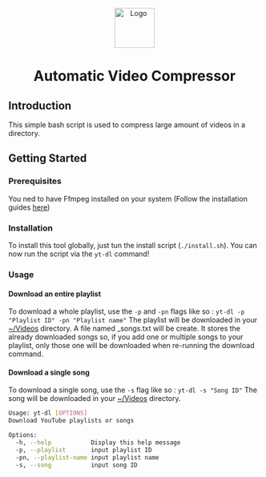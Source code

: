 
<br/>
<div align="center">
  <img src="https://cdn3.iconfinder.com/data/icons/social-network-30/512/social-06-512.png" alt="Logo" width="80" height="80">
  <h1 align="center">Automatic Video Compressor</h1>
</div>

## Introduction
This simple bash script is used to compress large amount of videos in a directory.

## Getting Started
### Prerequisites
You ned to have Ffmpeg installed on your system (Follow the installation guides [here](https://www.ffmpeg.org/download.html))

### Installation
To install this tool globally, just tun the install script (`./install.sh`). You can now run the script via the `yt-dl` command!

### Usage
#### Download an entire playlist
To download a whole playlist, use the `-p` and `-pn` flags like so :
`yt-dl -p "Playlist ID" -pn "Playlist name"`
The playlist will be downloaded in your [~/Videos](~/Videos) directory.
A file named _songs.txt will be create. It stores the already downloaded songs so, if you add one or multiple songs to your playlist, only those one will be downloaded when re-running the download command.

#### Download a single song
To download a single song, use the `-s` flag like so :
`yt-dl -s "Song ID"`
The song will be downloaded in your [~/Videos](~/Videos) directory.



```sh
Usage: yt-dl [OPTIONS]
Download YouTube playlists or songs

Options:
  -h, --help           Display this help message
  -p, --playlist       input playlist ID
  -pn, --playlist-name input playlist name
  -s, --song           input song ID
```
